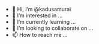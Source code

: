 - 👋 Hi, I’m @kadusamurai
- 👀 I’m interested in ...
- 🌱 I’m currently learning ...
- 💞️ I’m looking to collaborate on ...
- 📫 How to reach me ...

<!---
kadusamurai/kadusamurai is a ✨ special ✨ repository because its `README.md` (this file) appears on your GitHub profile.
You can click the Preview link to take a look at your changes.
--->
